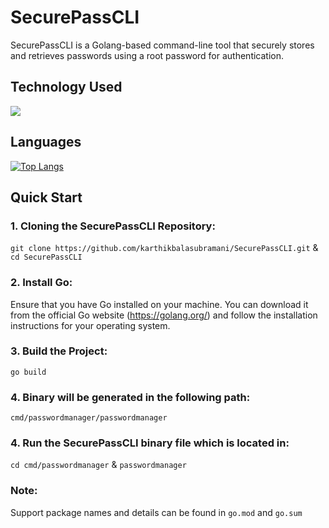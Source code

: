 # SecurePassCLI
SecurePassCLI is a Golang-based command-line tool that securely stores and retrieves passwords using a root password for authentication.

## Technology Used
<div>
  <img src = "https://img.shields.io/badge/Go-00ADD8?style=for-the-badge&logo=go&logoColor=white">
</div>


## Languages  
[![Top Langs](https://github-readme-stats.vercel.app/api/top-langs/?username=karthikbalasubramani&exclude_repo=connectify,polygotvoice&layout=compact)](https://github.com/karthikbalasubramani/SecurePassCLI)


## Quick Start
### 1. Cloning the SecurePassCLI Repository:
  `git clone https://github.com/karthikbalasubramani/SecurePassCLI.git` &
  `cd SecurePassCLI`


### 2. Install Go:
Ensure that you have Go installed on your machine. You can download it from the official Go website (https://golang.org/) and follow the installation instructions for your operating system.


### 3. Build the Project:
  `go build`

### 4. Binary will be generated in the following path:
  `cmd/passwordmanager/passwordmanager`

### 4. Run the SecurePassCLI binary file which is located in:
`cd cmd/passwordmanager` & `passwordmanager`

### Note:
Support package names and details can be found in `go.mod` and `go.sum`
